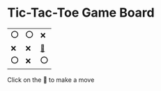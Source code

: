 # Tic-Tac-Toe Game Board
|   |   |   |
|---|---|---|
|⭕ |⭕ |❌ |
|❌ |❌ |[🔎](OOXXXOOXO.md) |
|⭕ |❌ |⭕ |

Click on the 🔎 to make a move